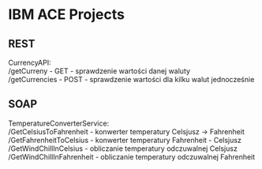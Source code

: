 # IBM ACE Projects

## REST 

CurrencyAPI: \
/getCurreny - GET - sprawdzenie wartości danej waluty\
/getCurrencies - POST - sprawdzenie wartości dla kilku walut jednocześnie

## SOAP

TemperatureConverterService: \
/GetCelsiusToFahrenheit - konwerter temperatury Celsjusz -> Fahrenheit \
/GetFahrenheitToCelsius - konwerter temperatury Fahrenheit - Celsjusz \
/GetWindChillInCelsius - obliczanie temperatury odczuwalnej Celsjusz\
/GetWindChillInFahrenheit - obliczanie temperatury odczuwalnej Fahrenheit
